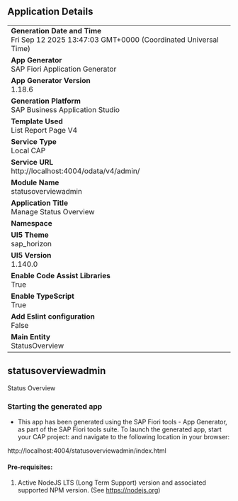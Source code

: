 ## Application Details
|               |
| ------------- |
|**Generation Date and Time**<br>Fri Sep 12 2025 13:47:03 GMT+0000 (Coordinated Universal Time)|
|**App Generator**<br>SAP Fiori Application Generator|
|**App Generator Version**<br>1.18.6|
|**Generation Platform**<br>SAP Business Application Studio|
|**Template Used**<br>List Report Page V4|
|**Service Type**<br>Local CAP|
|**Service URL**<br>http://localhost:4004/odata/v4/admin/|
|**Module Name**<br>statusoverviewadmin|
|**Application Title**<br>Manage Status Overview|
|**Namespace**<br>|
|**UI5 Theme**<br>sap_horizon|
|**UI5 Version**<br>1.140.0|
|**Enable Code Assist Libraries**<br>True|
|**Enable TypeScript**<br>True|
|**Add Eslint configuration**<br>False|
|**Main Entity**<br>StatusOverview|

## statusoverviewadmin

Status Overview

### Starting the generated app

-   This app has been generated using the SAP Fiori tools - App Generator, as part of the SAP Fiori tools suite.  To launch the generated app, start your CAP project:  and navigate to the following location in your browser:

http://localhost:4004/statusoverviewadmin/index.html

#### Pre-requisites:

1. Active NodeJS LTS (Long Term Support) version and associated supported NPM version.  (See https://nodejs.org)


